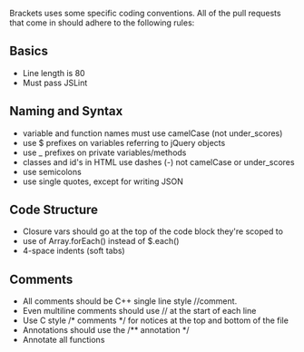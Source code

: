 Brackets uses some specific coding conventions. All of the pull requests that come in should adhere to the following rules:
## Basics ##
* Line length is 80
* Must pass JSLint

## Naming and Syntax ##
* variable and function names must use camelCase (not under_scores)
* use $ prefixes on variables referring to jQuery objects
* use _ prefixes on private variables/methods
* classes and id's in HTML use dashes (-) not camelCase or under_scores
* use semicolons
* use single quotes, except for writing JSON

## Code Structure ##
* Closure vars should go at the top of the code block they're scoped to
* use of Array.forEach() instead of $.each()
* 4-space indents (soft tabs)

## Comments ##
* All comments should be C++ single line style //comment.
* Even multiline comments should use // at the start of each line
* Use C style /* comments */ for notices at the top and bottom of the file
* Annotations should use the /** annotation */
* Annotate all functions